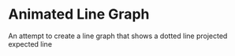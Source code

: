 # Animated Line Graph
An attempt to create a line graph that shows a dotted line projected expected line